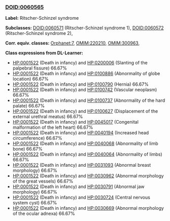 
### [DOID:0060565](http://purl.obolibrary.org/obo/DOID_0060565)
**Label:** Ritscher-Schinzel syndrome

**Subclasses:** [DOID:0060571](http://purl.obolibrary.org/obo/DOID_0060571) (Ritscher-Schinzel syndrome 1), [DOID:0060572](http://purl.obolibrary.org/obo/DOID_0060572) (Ritscher-Schinzel syndrome 2), 

**Corr. equiv. classes:** [Orphanet:7](http://www.orpha.net/ORDO/Orphanet_7), [OMIM:220210](http://purl.obolibrary.org/obo/OMIM_220210), [OMIM:300963](http://purl.obolibrary.org/obo/OMIM_300963), 

**Class expressions from DL-Learner:**

- [HP:0001522](http://purl.obolibrary.org/obo/HP_0001522) (Death in infancy) and [HP:0200006](http://purl.obolibrary.org/obo/HP_0200006) (Slanting of the palpebral fissure) 66.67%
- [HP:0001522](http://purl.obolibrary.org/obo/HP_0001522) (Death in infancy) and [HP:0100886](http://purl.obolibrary.org/obo/HP_0100886) (Abnormality of globe location) 66.67%
- [HP:0001522](http://purl.obolibrary.org/obo/HP_0001522) (Death in infancy) and [HP:0100790](http://purl.obolibrary.org/obo/HP_0100790) (Hernia) 66.67%
- [HP:0001522](http://purl.obolibrary.org/obo/HP_0001522) (Death in infancy) and [HP:0100742](http://purl.obolibrary.org/obo/HP_0100742) (Vascular neoplasm) 66.67%
- [HP:0001522](http://purl.obolibrary.org/obo/HP_0001522) (Death in infancy) and [HP:0100737](http://purl.obolibrary.org/obo/HP_0100737) (Abnormality of the hard palate) 66.67%
- [HP:0001522](http://purl.obolibrary.org/obo/HP_0001522) (Death in infancy) and [HP:0100627](http://purl.obolibrary.org/obo/HP_0100627) (Displacement of the external urethral meatus) 66.67%
- [HP:0001522](http://purl.obolibrary.org/obo/HP_0001522) (Death in infancy) and [HP:0045017](http://purl.obolibrary.org/obo/HP_0045017) (Congenital malformation of the left heart) 66.67%
- [HP:0001522](http://purl.obolibrary.org/obo/HP_0001522) (Death in infancy) and [HP:0040194](http://purl.obolibrary.org/obo/HP_0040194) (Increased head circumference) 66.67%
- [HP:0001522](http://purl.obolibrary.org/obo/HP_0001522) (Death in infancy) and [HP:0040068](http://purl.obolibrary.org/obo/HP_0040068) (Abnormality of limb bone) 66.67%
- [HP:0001522](http://purl.obolibrary.org/obo/HP_0001522) (Death in infancy) and [HP:0040064](http://purl.obolibrary.org/obo/HP_0040064) (Abnormality of limbs) 66.67%
- [HP:0001522](http://purl.obolibrary.org/obo/HP_0001522) (Death in infancy) and [HP:0031093](http://purl.obolibrary.org/obo/HP_0031093) (Abnormal breast morphology) 66.67%
- [HP:0001522](http://purl.obolibrary.org/obo/HP_0001522) (Death in infancy) and [HP:0030962](http://purl.obolibrary.org/obo/HP_0030962) (Abnormal morphology of the great vessels) 66.67%
- [HP:0001522](http://purl.obolibrary.org/obo/HP_0001522) (Death in infancy) and [HP:0030791](http://purl.obolibrary.org/obo/HP_0030791) (Abnormal jaw morphology) 66.67%
- [HP:0001522](http://purl.obolibrary.org/obo/HP_0001522) (Death in infancy) and [HP:0030724](http://purl.obolibrary.org/obo/HP_0030724) (Central nervous system cyst) 66.67%
- [HP:0001522](http://purl.obolibrary.org/obo/HP_0001522) (Death in infancy) and [HP:0030669](http://purl.obolibrary.org/obo/HP_0030669) (Abnormal morphology of the ocular adnexa) 66.67%


